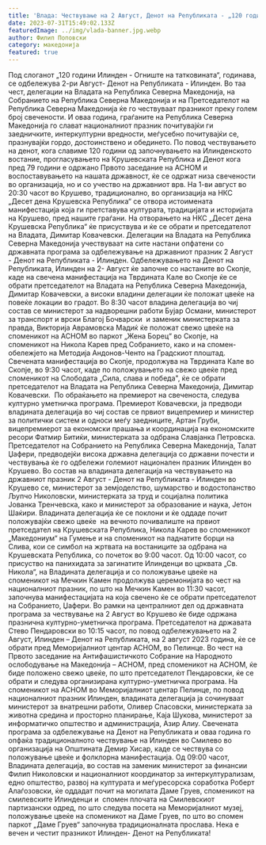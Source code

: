 ```yaml
---
title: 'Влада: Чествување на 2 Август, Денот на Републиката - „120 години Илинден - Огниште на татковината„ - 31 ЈУЛИ 2023'
date: 2023-07-31T15:49:02.133Z
featuredImage: ../img/vlada-banner.jpg.webp
author: Филип Поповски
category: македонија
featured: true
---
```

Под слоганот „120 години Илинден - Огниште на татковината“, годинава, се одбележува 2-ри Август- Денот на Републиката - Илинден. Во таа чест, делегации на Владата на Република Северна Македонија, на Собранието на Република Северна Македонија и на Претседателот на Република Северна Македонија ќе го чествуваат празникот преку голем број свечености.
И оваа година, граѓаните на Република Северна Македонија го слават националниот празник почитувајќи ги заедничките, интеркултурни вредности, меѓусебно почитувајќи се, празнувајќи гордо, достоинствено и обединето.
По повод чествувањето на денот, кога славиме 120 години од започнувањето на Илинденското востание, прогласувањето на Крушевската Република и Денот кога пред 79 години е одржано Првото заседание на АСНОМ и воспоставувањето на нашата државност, ќе се одржат низа свечености во организација, но и со учество на државниот врв.
На 1-ви август во 20:30 часот во Крушево, традиционално, во организација на НКС „Десет дена Крушевска Република“ се отвора истоимената манифестација која ги претставува културата, традицијата и историјата на Крушево, пред нашите граѓани. На отворањето на НКС „Десет дена Крушевска Република“ ќе присуствува и ќе се обрати и претседателот на Владата, Димитар Ковачевски.
Делегации на Владата на Република Северна Македонија учествуваат на сите настани опфатени со државната програма за одбележување на државниот празник 2 Август - Денот на Републиката - Илинден.
Одбележувањето на Денот на Републиката, Илинден на 2- Август ќе започне со настаните во Скопје, каде на свечена манифестација на Тврдината Кале во Скопје ќе се обрати претседателот на Владата на Република Северна Македонија, Димитар Ковачевски, а високи владини делегации ќе положат цвеќе на повеќе локации во градот.
Во 8:30 часот владина делегација во чиј состав се министерот за надворешни работи Бујар Османи, министерот за транспорт и врски Благој Бочварски  и заменик министерката за правда, Викторија Аврамовска Мадиќ ќе положат свежо цвеќе на споменикот на АСНОМ во паркот „Жена Борец“ во Скопје, на споменикот на Никола Карев пред Собранието, како и на спомен-обележјето на Методија Андонов-Ченто на Градскиот плоштад.
Свечената манифестација во Скопје, продолжува на Тврдината Кале во Скопје, во 9:30 часот, каде по положувањето на свежо цвеќе пред споменикот на Слободата „Сила, слава и победа", ќе се обрати претседателот на Владата на Република Северна Македонија, Димитар Ковачевски. 
По обраќањето на премиерот на свеченоста, следува културно уметничка програма.
Премиерот Ковачевски, ја предводи владината делегација во чиј состав се првиот вицепремиер и министер за политички систем и односи меѓу заедниците, Артан Груби, вицепремиерот за економски прашања и координација на економските ресори Фатмир Битиќи, министерката за одбрана Славјанка Петровска.
Претседателот на Собранието на Република Северна Македонија, Талат Џафери, предводејќи висока државна делегација со државни почести и чествувања ќе го одбележи големиот национален празник Илинден во Крушево.
Во состав на владината делегација на чествувањето на државниот празник 2 Август - Денот на Републиката - Илинден во Крушево се, министерот за земјоделство, шумарство и водостопанство Љупчо Николовски, министерката за труд и социјална политика Јованка Тренчевска, како и министерот за образование и наука, Јетон Шаќири.
Владината делегација ќе се поклони и ќе оддаде почит положувајќи свежо цвеќе  на вечното почивалиште на првиот претседател на Крушевската Република, Никола Карев во споменикот „Македониум“ на Гумење и на споменикот на паднатите борци на Слива, кои се симбол на жртвата на востаниците за одбрана на Крушевската Република, со почеток во 9:00 часот.
Од 10:00 часот, со присуство на панихидата за загинатите Илинденци во црквата „Св. Никола“, на Владината делегација и со положување цвеќе на споменикот на Мечкин Камен продолжува церемонијата во чест на националниот празник, по што на Мечкин Kамен во 11:30 часот, започнува манифестацијата на која свечено ќе се обрати претседателот на Собранието, Џафери.
Во рамки на централниот дел од државната програма за чествување на 2 Август во Крушево ќе биде одржана празнична културно-уметничка програма.
Претседателот на државата Стево Пендаровски во 10:15 часот, по повод одбележувањето на 2 Август, Илинден – Денот на Републиката, на 2 август 2023 година, ќе се обрати пред Меморијалниот центар АСНОМ, во Пелинце.
Во чест на Првото заседание на Антифашистичкото Собрание на Народното ослободување на Македонија – АСНОМ, пред споменикот на АСНОМ, ќе биде положено свежо цвеќе, по што претседателот Пендаровски, ќе се обрати и следува организирана културно-уметничка програма.
На споменикот на АСНОМ во Меморијалниот центар Пелинце, по повод националниот празник Илинден, владината делегација ја сочинуваат министерот за внатрешни работи, Оливер Спасовски, министерката за животна средина и просторно планирање, Каја Шукова, министерот за информатичко општество и администрација, Азир Алиу.
Свечената програма за одбележување на Денот на Републиката и оваа година го опфаќа традиционалното чествување на Илинден во Смилево во организација на Општината Демир Хисар, каде се чествува со положување цвеќе и фолклорна манифестација.
Од 09:00 часот, Владината делегација, во состав на заменик министерот за финансии Филип Николовски и националниот координатор за интеркултурализам, едно општество, развој на културата и меѓуресорска соработка Роберт Алаѓозовски, ќе оддадат почит на могилата Даме Груев, споменикот на смилевските Илинденци и  спомен плочата на Смилевскиот партизански одред, по што следува посета на Меморијалниот музеј, положување цвеќе на споменикот на Даме Груев, по што во спомен паркот „Даме Груев“ започнува традиционалната прослава.
Нека е вечен и честит празникот Илинден- Денот на Републиката!
